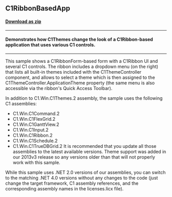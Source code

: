 ## C1RibbonBasedApp
#### [Download as zip](https://grapecity.github.io/DownGit/#/home?url=https://github.com/GrapeCity/ComponentOne-WinForms-Samples/tree/master/NetFramework\Themes\VB\C1RibbonBasedApp)
____
#### Demonstrates how C1Themes change the look of a C1Ribbon-based application that uses various C1 controls.
____
This sample shows a C1RibbonForm-based form with a C1Ribbon UI and several C1 controls.
The ribbon includes a dropdown menu (on the right) that lists all built-in themes included with the C1ThemeController component, 
and allows to select a theme which is then assigned to the C1ThemeController.ApplicationTheme property (the same menu is also accessible via the ribbon's Quick Access Toolbar).

In addition to C1.Win.C1Themes.2 assembly, the sample uses the following C1 assemblies:

* C1.Win.C1Command.2
* C1.Win.C1FlexGrid.2
* C1.Win.C1GanttView.2
* C1.Win.C1Input.2
* C1.Win.C1Ribbon.2
* C1.Win.C1Schedule.2
* C1.Win.C1TrueDBGrid.2
It is recommended that you update all those assemblies to the latest available versions.
Theme support was added in our 2013v3 release so any versions older than that will not properly work with this sample.

While this sample uses .NET 2.0 versions of our assemblies, you can switch to the matching .NET 4.0 versions without any changes to the code 
(just change the target framework, C1 assembly references, and the corresponding assembly names in the licenses.licx file).

